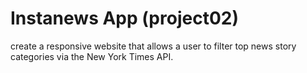 # Instanews App (project02)
create a responsive website that allows a user to filter top news story 
categories via the New York Times API.

